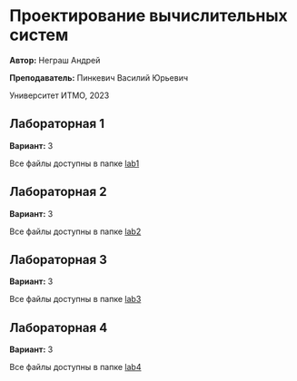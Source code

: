 # Проектирование вычислительных систем
**Автор:** Неграш Андрей

**Преподаватель:** Пинкевич Василий Юрьевич

Университет ИТМО, 2023

## Лабораторная 1
**Вариант:** 3

Все файлы доступны в папке [lab1](https://github.com/ANegrash/ITMO-all/blob/master/7%20Computer%20systems%20design/lab1)

## Лабораторная 2
**Вариант:** 3

Все файлы доступны в папке [lab2](https://github.com/ANegrash/ITMO-all/blob/master/7%20Computer%20systems%20design/lab2)

## Лабораторная 3
**Вариант:** 3

Все файлы доступны в папке [lab3](https://github.com/ANegrash/ITMO-all/blob/master/7%20Computer%20systems%20design/lab3)

## Лабораторная 4
**Вариант:** 3

Все файлы доступны в папке [lab4](https://github.com/ANegrash/ITMO-all/blob/master/7%20Computer%20systems%20design/lab4)